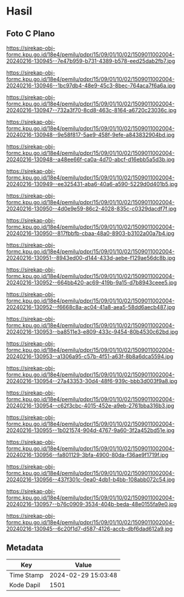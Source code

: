 # Hasil

## Foto C Plano

https://sirekap-obj-formc.kpu.go.id/18e4/pemilu/pdpr/15/09/01/10/02/1509011002004-20240216-130945--7e47b959-b731-4389-b578-eed25dab2fb7.jpg

https://sirekap-obj-formc.kpu.go.id/18e4/pemilu/pdpr/15/09/01/10/02/1509011002004-20240216-130946--1bc97db4-48e9-45c3-8bec-764aca7f6a6a.jpg

https://sirekap-obj-formc.kpu.go.id/18e4/pemilu/pdpr/15/09/01/10/02/1509011002004-20240216-130947--732a3f70-8cd8-463c-8164-a6720c23036c.jpg

https://sirekap-obj-formc.kpu.go.id/18e4/pemilu/pdpr/15/09/01/10/02/1509011002004-20240216-130948--9e58f817-5ae9-458f-9efe-a843832904bd.jpg

https://sirekap-obj-formc.kpu.go.id/18e4/pemilu/pdpr/15/09/01/10/02/1509011002004-20240216-130948--a48ee66f-ca0a-4d70-abcf-d16ebb5a5d3b.jpg

https://sirekap-obj-formc.kpu.go.id/18e4/pemilu/pdpr/15/09/01/10/02/1509011002004-20240216-130949--ee325431-aba6-40a6-a590-5229d0d401b5.jpg

https://sirekap-obj-formc.kpu.go.id/18e4/pemilu/pdpr/15/09/01/10/02/1509011002004-20240216-130950--4d0e9e59-86c2-4028-835c-c0329dacdf7f.jpg

https://sirekap-obj-formc.kpu.go.id/18e4/pemilu/pdpr/15/09/01/10/02/1509011002004-20240216-130950--817fbbfb-cbaa-48a0-8903-b3102a00a7b4.jpg

https://sirekap-obj-formc.kpu.go.id/18e4/pemilu/pdpr/15/09/01/10/02/1509011002004-20240216-130951--8943ed00-d144-433d-aebe-f129ae56dc8b.jpg

https://sirekap-obj-formc.kpu.go.id/18e4/pemilu/pdpr/15/09/01/10/02/1509011002004-20240216-130952--664bb420-ac69-419b-9a15-d7b8943ceee5.jpg

https://sirekap-obj-formc.kpu.go.id/18e4/pemilu/pdpr/15/09/01/10/02/1509011002004-20240216-130952--f6668c8a-ac04-41a8-aea5-58dd6aecb487.jpg

https://sirekap-obj-formc.kpu.go.id/18e4/pemilu/pdpr/15/09/01/10/02/1509011002004-20240216-130953--ba8511e3-e809-433c-9454-80b4530c62bd.jpg

https://sirekap-obj-formc.kpu.go.id/18e4/pemilu/pdpr/15/09/01/10/02/1509011002004-20240216-130953--a1306a95-c57b-4f51-a63f-8b8a6dca5594.jpg

https://sirekap-obj-formc.kpu.go.id/18e4/pemilu/pdpr/15/09/01/10/02/1509011002004-20240216-130954--27a43353-30d4-48f6-939c-bbb3d003f9a8.jpg

https://sirekap-obj-formc.kpu.go.id/18e4/pemilu/pdpr/15/09/01/10/02/1509011002004-20240216-130954--c62f3cbc-4015-452e-a9eb-2761bba316b3.jpg

https://sirekap-obj-formc.kpu.go.id/18e4/pemilu/pdpr/15/09/01/10/02/1509011002004-20240216-130955--1b021574-904d-4767-9a60-3f2a452bd51e.jpg

https://sirekap-obj-formc.kpu.go.id/18e4/pemilu/pdpr/15/09/01/10/02/1509011002004-20240216-130956--fa801129-3bfa-4900-80da-f36ae9f1719f.jpg

https://sirekap-obj-formc.kpu.go.id/18e4/pemilu/pdpr/15/09/01/10/02/1509011002004-20240216-130956--437f301c-0ea0-4db1-b4bb-108abb072c54.jpg

https://sirekap-obj-formc.kpu.go.id/18e4/pemilu/pdpr/15/09/01/10/02/1509011002004-20240216-130957--b76c0909-3534-404b-beda-48e0155fa9e0.jpg

https://sirekap-obj-formc.kpu.go.id/18e4/pemilu/pdpr/15/09/01/10/02/1509011002004-20240216-130945--6c20f1d7-d587-4126-accb-dbf6dad612a9.jpg


## Metadata

| Key        | Value               |
| ---------- | ------------------- |
| Time Stamp | 2024-02-29 15:03:48 |
| Kode Dapil | 1501                |



